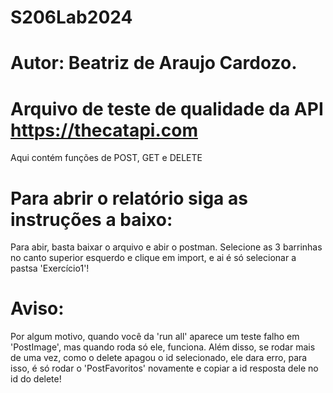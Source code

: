 # S206Lab2024

# Autor: Beatriz de Araujo Cardozo.

# Arquivo de teste de qualidade da API https://thecatapi.com
Aqui contém funções de POST, GET e DELETE

# Para abrir o relatório siga as instruções a baixo:
Para abir, basta baixar o arquivo e abir o postman. Selecione as 3 barrinhas no canto superior esquerdo e clique em import, 
e ai é só selecionar a pastsa 'Exercício1'!

# Aviso:
Por algum motivo, quando você da 'run all' aparece um teste falho em 'PostImage', mas quando roda só ele, funciona.
Além disso, se rodar mais de uma vez, como o delete apagou o id selecionado, ele dara erro, para isso, é só rodar o 'PostFavoritos'
novamente e copiar a id resposta dele no id do delete!
